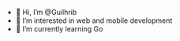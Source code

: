 - 👋 Hi, I’m @Guilhrib
- 👀 I’m interested in web and mobile development
- 🌱 I’m currently learning Go

<!---
Guilhrib/Guilhrib is a ✨ special ✨ repository because its `README.md` (this file) appears on your GitHub profile.
You can click the Preview link to take a look at your changes.
--->
